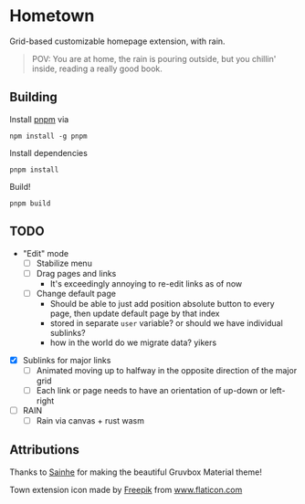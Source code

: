 # Hometown

Grid-based customizable homepage extension, with rain.

> POV: You are at home, the rain is pouring outside, but you chillin' inside, reading a really good book.

## Building

Install [pnpm](https://pnpm.js.org/en/installation) via

```shell
npm install -g pnpm
```

Install dependencies

```
pnpm install
```

Build!

```
pnpm build
```

## TODO

- "Edit" mode
  - [ ] Stabilize menu
  - [ ] Drag pages and links
    - It's exceedingly annoying to re-edit links as of now
  - [ ] Change default page
    - Should be able to just add position absolute button to every page, then update default page by that index
    - stored in separate `user` variable? or should we have individual sublinks?
    - how in the world do we migrate data? yikers
- [x] Sublinks for major links
  - [ ] Animated moving up to halfway in the opposite direction of the major grid
  - [ ] Each link or page needs to have an orientation of up-down or left-right
- [ ] RAIN
  - [ ] Rain via canvas + rust wasm

## Attributions

Thanks to [Sainhe](https://github.com/sainnhe/gruvbox-material) for making the beautiful Gruvbox Material theme!

<div>Town extension icon made by <a href="https://www.freepik.com" title="Freepik">Freepik</a> from <a href="https://www.flaticon.com/" title="Flaticon">www.flaticon.com</a></div>

